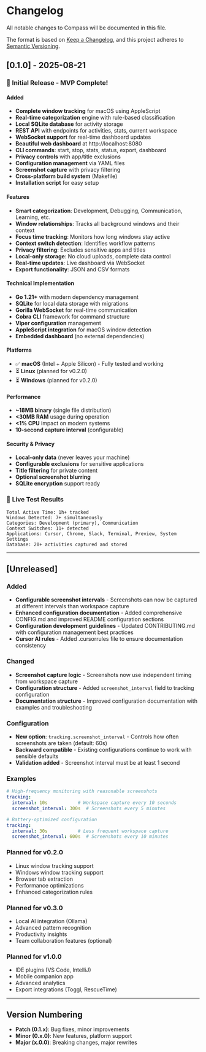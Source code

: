 # Changelog

All notable changes to Compass will be documented in this file.

The format is based on [Keep a Changelog](https://keepachangelog.com/en/1.0.0/),
and this project adheres to [Semantic Versioning](https://semver.org/spec/v2.0.0.html).

## [0.1.0] - 2025-08-21

### 🎉 Initial Release - MVP Complete!

#### Added

- **Complete window tracking** for macOS using AppleScript
- **Real-time categorization** engine with rule-based classification
- **Local SQLite database** for activity storage
- **REST API** with endpoints for activities, stats, current workspace
- **WebSocket support** for real-time dashboard updates
- **Beautiful web dashboard** at http://localhost:8080
- **CLI commands**: start, stop, stats, status, export, dashboard
- **Privacy controls** with app/title exclusions
- **Configuration management** via YAML files
- **Screenshot capture** with privacy filtering
- **Cross-platform build system** (Makefile)
- **Installation script** for easy setup

#### Features

- **Smart categorization**: Development, Debugging, Communication, Learning, etc.
- **Window relationships**: Tracks all background windows and their context
- **Focus time tracking**: Monitors how long windows stay active
- **Context switch detection**: Identifies workflow patterns
- **Privacy filtering**: Excludes sensitive apps and titles
- **Local-only storage**: No cloud uploads, complete data control
- **Real-time updates**: Live dashboard via WebSocket
- **Export functionality**: JSON and CSV formats

#### Technical Implementation

- **Go 1.21+** with modern dependency management
- **SQLite** for local data storage with migrations
- **Gorilla WebSocket** for real-time communication
- **Cobra CLI** framework for command structure
- **Viper configuration** management
- **AppleScript integration** for macOS window detection
- **Embedded dashboard** (no external dependencies)

#### Platforms

- ✅ **macOS** (Intel + Apple Silicon) - Fully tested and working
- ⏳ **Linux** (planned for v0.2.0)
- ⏳ **Windows** (planned for v0.2.0)

#### Performance

- **~18MB binary** (single file distribution)
- **<30MB RAM** usage during operation
- **<1% CPU** impact on modern systems
- **10-second capture interval** (configurable)

#### Security & Privacy

- **Local-only data** (never leaves your machine)
- **Configurable exclusions** for sensitive applications
- **Title filtering** for private content
- **Optional screenshot blurring**
- **SQLite encryption** support ready

### 🔄 **Live Test Results**

```
Total Active Time: 1h+ tracked
Windows Detected: 7+ simultaneously
Categories: Development (primary), Communication
Context Switches: 11+ detected
Applications: Cursor, Chrome, Slack, Terminal, Preview, System Settings
Database: 20+ activities captured and stored
```

---

## [Unreleased]

### Added

- **Configurable screenshot intervals** - Screenshots can now be captured at different intervals than workspace capture
- **Enhanced configuration documentation** - Added comprehensive CONFIG.md and improved README configuration sections
- **Configuration development guidelines** - Updated CONTRIBUTING.md with configuration management best practices
- **Cursor AI rules** - Added .cursorrules file to ensure documentation consistency

### Changed

- **Screenshot capture logic** - Screenshots now use independent timing from workspace capture
- **Configuration structure** - Added `screenshot_interval` field to tracking configuration
- **Documentation structure** - Improved configuration documentation with examples and troubleshooting

### Configuration

- **New option**: `tracking.screenshot_interval` - Controls how often screenshots are taken (default: 60s)
- **Backward compatible** - Existing configurations continue to work with sensible defaults
- **Validation added** - Screenshot interval must be at least 1 second

### Examples

```yaml
# High-frequency monitoring with reasonable screenshots
tracking:
  interval: 10s           # Workspace capture every 10 seconds
  screenshot_interval: 300s  # Screenshots every 5 minutes

# Battery-optimized configuration
tracking:
  interval: 30s           # Less frequent workspace capture
  screenshot_interval: 600s  # Screenshots every 10 minutes
```

### Planned for v0.2.0

- Linux window tracking support
- Windows window tracking support
- Browser tab extraction
- Performance optimizations
- Enhanced categorization rules

### Planned for v0.3.0

- Local AI integration (Ollama)
- Advanced pattern recognition
- Productivity insights
- Team collaboration features (optional)

### Planned for v1.0.0

- IDE plugins (VS Code, IntelliJ)
- Mobile companion app
- Advanced analytics
- Export integrations (Toggl, RescueTime)

---

## Version Numbering

- **Patch (0.1.x)**: Bug fixes, minor improvements
- **Minor (0.x.0)**: New features, platform support
- **Major (x.0.0)**: Breaking changes, major rewrites
